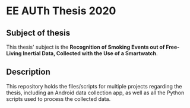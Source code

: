 # EE AUTh Thesis 2020

## Subject of thesis

This thesis' subject is the **Recognition of Smoking Events out of Free-Living Inertial Data, Collected with the Use of a Smartwatch**.

## Description

This repository holds the files/scripts for multiple projects regarding the thesis, including an Android data collection app, as well as all the Python scripts used to process the collected data. 
